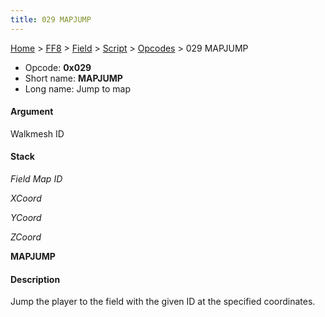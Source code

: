 ```yaml
---
title: 029 MAPJUMP
---
```


[Home](/Main%20Page.md) > [FF8](/FF8.md) > [Field](/FF8/Field.md) > [Script](/FF8/Field/Script.md) > [Opcodes](/FF8/Field/Script/Opcodes.md) > 029 MAPJUMP

-   Opcode: **0x029**
-   Short name: **MAPJUMP**
-   Long name: Jump to map

#### Argument

Walkmesh ID

#### Stack

  
*Field Map ID*

*XCoord*

*YCoord*

*ZCoord*

**MAPJUMP**

#### Description

Jump the player to the field with the given ID at the specified
coordinates.

